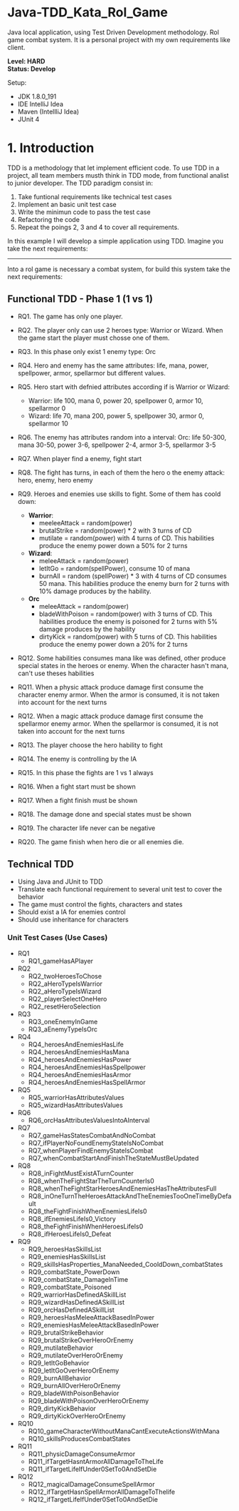 # Java-TDD_Kata_Rol_Game
Java local application, using Test Driven Development methodology. Rol game combat system.
It is a personal project with my own requirements like client.

**Level: HARD**<br>
**Status: Develop**

Setup:
 - JDK 1.8.0_191
 - IDE IntelliJ Idea
 - Maven (IntellliJ Idea)
 - JUnit 4


# 1. Introduction
  TDD is a methodology that let implement efficient code. To use TDD in a project, all team members musth think in TDD mode, from functional analist to junior developer.
  The TDD paradigm consist in:
  1. Take funtional requirements like technical test cases
  2. Implement an basic unit test case
  3. Write the minimun code to pass the test case
  4. Refactoring the code
  5. Repeat the poings 2, 3 and 4 to cover all requirements.

In this example I will develop a simple application using TDD. Imagine you take the next requirements:
___
Into a rol game is necessary a combat system, for build this system take the next requirements:

## Functional TDD - Phase 1 (1 vs 1)
 * RQ1. The game has only one player.
 * RQ2. The player only can use 2 heroes type: Warrior or Wizard. When the game start the player must chosse one of them.
 * RQ3. In this phase only exist 1 enemy type: Orc
 * RQ4. Hero and enemy has the same attributes: life, mana, power, spellpower, armor, spellarmor but different values.
 * RQ5. Hero start with defnied attributes according if is Warrior or Wizard:
	  * Warrior: life 100, mana 0, power 20, spellpower 0, armor 10, spellarmor 0
	  * Wizard: life 70, mana 200, power 5, spellpower 30, armor 0, spellarmor 10
 * RQ6. The enemy has attributes random into a interval:
	Orc: life 50-300, mana 30-50, power 3-6, spellpower 2-4, armor 3-5, spellarmor 3-5
 * RQ7. When player find a enemy, fight start
 * RQ8. The fight has turns, in each of them the hero o the enemy attack: hero, enemy, hero enemy
 * RQ9. Heroes and enemies use skills to fight. Some of them has coold down:
	  * **Warrior**: 
        * meeleeAttack = random(power)
        * brutalStrike = random(power) * 2 with 3 turns of CD
        * mutilate = random(power) with 4 turns of CD. This habilities produce the enemy power down a 50% for 2 turns
	  * **Wizard**:
        * meleeAttack = random(power)
        * letItGo = random(spellPower), consume 10 of mana
        * burnAll = random (spellPower) * 3 with 4 turns of CD consumes 50 mana. This habilities produce the enemy burn for 2 turns with 10% damage produces by the hability.
	  * **Orc**
        * meleeAttack = random(power)
        * bladeWithPoison = random(power) with 3 turns of CD. This habilities produce the enemy is poisoned for 2 turns with 5% damage produces by the hability
        * dirtyKick = random(power) with 5 turns of CD. This habilities produce the enemy power down a 20% for 2 turns
		
 * RQ12. Some habilities consumes mana like was defined, other produce special states in the heroes or enemy. When the character hasn't mana, can't use theses habilities
 * RQ11. When a physic attack produce damage first consume the character enemy armor. When the armor is consumed, it is not taken into account for the next turns
 * RQ12. When a magic attack produce damage first consume the spellarmor enemy armor. When the spellarmor is consumed, it is not taken into account for the next turns
 * RQ13. The player choose the hero hability to fight
 * RQ14. The enemy is controlling by the IA
 * RQ15. In this phase the fights are 1 vs 1 always
 * RQ16. When a fight start must be shown
 * RQ17. When a fight finish must be shown
 * RQ18. The damage done and special states must be shown
 * RQ19. The character life never can be negative
 * RQ20. The game finish when hero die or all enemies die.
 
## Technical TDD
 - Using Java and JUnit to TDD
 - Translate each functional requirement to several unit test to cover the behavior
 - The game must control the fights, characters and states
 - Should exist a IA for enemies control
 - Should use inheritance for characters
### Unit Test Cases (Use Cases)
- RQ1
  - RQ1_gameHasAPlayer
- RQ2
  - RQ2_twoHeroesToChose
  - RQ2_aHeroTypeIsWarrior
  - RQ2_aHeroTypeIsWizard
  - RQ2_playerSelectOneHero
  - RQ2_resetHeroSelection
- RQ3
  - RQ3_oneEnemyInGame
  - RQ3_aEnemyTypeIsOrc
- RQ4
  - RQ4_heroesAndEnemiesHasLife
  - RQ4_heroesAndEnemiesHasMana
  - RQ4_heroesAndEnemiesHasPower
  - RQ4_heroesAndEnemiesHasSpellpower
  - RQ4_heroesAndEnemiesHasArmor
  - RQ4_heroesAndEnemiesHasSpellArmor
- RQ5
  - RQ5_warriorHasAttributesValues
  - RQ5_wizardHasAttributesValues
- RQ6
  - RQ6_orcHasAttributesValuesIntoAInterval
- RQ7
  - RQ7_gameHasStatesCombatAndNoCombat
  - RQ7_ifPlayerNoFoundEnemyStateIsNoCombat
  - RQ7_whenPlayerFindEnemyStateIsCombat
  - RQ7_whenCombatStartAndFinishTheStateMustBeUpdated
- RQ8  
  - RQ8_inFightMustExistATurnCounter
  - RQ8_whenTheFightStarTheTurnCounterIs0
  - RQ8_whenTheFightStarHeroesAndEnemiesHasTheAttributesFull
  - RQ8_inOneTurnTheHeroesAttackAndTheEnemiesTooOneTimeByDefault
  - RQ8_theFightFinishWhenEnemiesLifeIs0
  - RQ8_ifEnemiesLifeIs0_Victory
  - RQ8_theFightFinishWhenHeroesLifeIs0
  - RQ8_ifHeroesLifeIs0_Defeat
- RQ9
  - RQ9_heroesHasSkillsList
  - RQ9_enemiesHasSkillsList
  - RQ9_skillsHasProperties_ManaNeeded_CooldDown_combatStates
  - RQ9_combatState_PowerDown  
  - RQ9_combatState_DamageInTime
  - RQ9_combatState_Poisoned
  - RQ9_warriorHasDefinedASkillList
  - RQ9_wizardHasDefinedASkillList
  - RQ9_orcHasDefinedASkillList
  - RQ9_heroesHasMeleeAttackBasedInPower
  - RQ9_enemiesHasMeleeAttackBasedInPower
  - RQ9_brutalStrikeBehavior
  - RQ9_brutalStrikeOverHeroOrEnemy
  - RQ9_mutilateBehavior
  - RQ9_mutilateOverHeroOrEnemy
  - RQ9_letItGoBehavior
  - RQ9_letItGoOverHeroOrEnemy
  - RQ9_burnAllBehavior
  - RQ9_burnAllOverHeroOrEnemy
  - RQ9_bladeWithPoisonBehavior
  - RQ9_bladeWithPoisonOverHeroOrEnemy
  - RQ9_dirtyKickBehavior
  - RQ9_dirtyKickOverHeroOrEnemy
- RQ10
  - RQ10_gameCharacterWithoutManaCantExecuteActionsWithMana
  - RQ10_skillsProducesCombatStates
- RQ11
  - RQ11_physicDamageConsumeArmor
  - RQ11_ifTargetHasntArmorAllDamageToTheLife
  - RQ11_ifTargetLifeIfUnder0SetTo0AndSetDie
- RQ12
  - RQ12_magicalDamageConsumeSpellArmor
  - RQ12_ifTargetHasnSpellArmorAllDamageToThelife
  - RQ12_ifTargetLifeIfUnder0SetTo0AndSetDie
